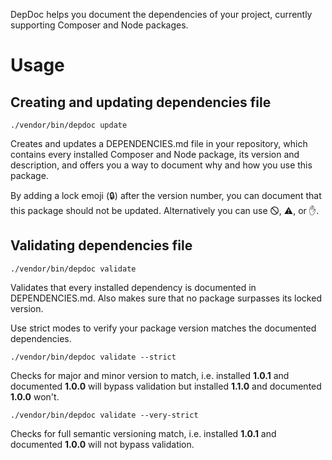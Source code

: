 DepDoc helps you document the dependencies of your project, currently supporting Composer and Node packages.

# Usage

## Creating and updating dependencies file

```
./vendor/bin/depdoc update
```

Creates and updates a DEPENDENCIES.md file in your repository, which contains every installed Composer and Node package, its version and description, and offers you a way to document why and how you use this package.

By adding a lock emoji (🔒) after the version number, you can document that this package should not be updated. Alternatively you can use 🛇, ⚠, or ✋.

## Validating dependencies file

```
./vendor/bin/depdoc validate
```

Validates that every installed dependency is documented in DEPENDENCIES.md. Also makes sure that no package surpasses its locked version.

Use strict modes to verify your package version matches the documented dependencies.

```
./vendor/bin/depdoc validate --strict
```
Checks for major and minor version to match, i.e. installed **1.0.1** and documented **1.0.0** will bypass validation but installed **1.1.0** and documented **1.0.0** won't.

```
./vendor/bin/depdoc validate --very-strict
```
Checks for full semantic versioning match, i.e. installed **1.0.1** and documented **1.0.0** will not bypass validation.
